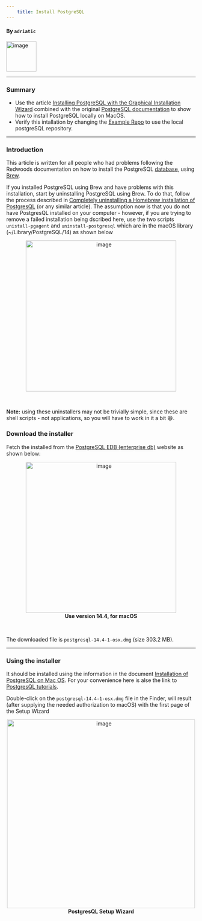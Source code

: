 ```yaml
---
    title: Install PostgreSQL
---
```


#### By `adriatic`

<p align="left">
<img width="80" alt="image" src="https://user-images.githubusercontent.com/2712405/169575412-041fa3e9-0fb6-4550-8599-1c056b32fc32.png"/>
<br/>
</p>

___

### Summary

- Use the article [Installing PostgreSQL with the Graphical Installation Wizard](https://www.enterprisedb.com/docs/supported-open-source/postgresql/installer/02_installing_postgresql_with_the_graphical_installation_wizard/) combined with the original [PostgreSQL documentation](https://www.postgresql.org/docs) to show how to install PostgreSQL locally on MacOS.
- Verify this intallation by changing the [Example Repo](https://redwoodjs.com/docs/tutorial/intermission#using-the-example-repo-recommended) to use the local postgreSQL repository.

___

### Introduction

This article is written for all people who had problems following the Redwoods documentation on how to install the PostgreSQL [database](https://redwoodjs.com/docs/tutorial/chapter4/deployment#the-database), using [Brew](https://brew.sh/).

If you installed PostgreSQL using Brew and have problems with this installation, start by uninstalling PostgreSQL using Brew. To do that, follow the process described in [Completely uninstalling a Homebrew installation of PostgresQL](https://blog.testdouble.com/posts/2021-01-28-how-to-completely-uninstall-homebrew-postgres/#completely-uninstalling-a-homebrew-installation-of-postgres) (or any similar article).
The assumption now is that you do not have PostgresQL installed on your computer - however, if you are trying to remove a failed installation being dscribed here, use the two scripts `unistall-pgagent` and `uninstall-postgresql` which are in the macOS library (~/Library/PostgreSQL/14) as shown below

<p align="center">
<img width="400" alt="image" src="https://user-images.githubusercontent.com/2712405/175183122-60432679-0d18-414b-87e1-a71ddbf41f9f.png"/>
<br/>
<b></b>
</p>
<br/>

**Note:** using these uninstallers may not be trivially simple, since these are shell scripts - not applications, so you will have to work in it a bit :smile:.

### Download the installer

Fetch the installed from the [PostgreSQL EDB (enterprise db)](https://www.enterprisedb.com/downloads/postgres-postgresql-downloads) website as shown below:

<p align="center">
<img width="400" alt="image" src="https://user-images.githubusercontent.com/2712405/175185159-2beca5f6-3082-4b3f-84c6-5630ee9f4bb1.png"/>
<br/>
<b>Use version 14.4, for macOS</b>
</p>
<br/>

The downloaded file is `postgresql-14.4-1-osx.dmg` (size 303.2 MB).

___

### Using the installer

It should be installed using the information in the document [Installation of PostgreSQL on Mac OS](https://www.enterprisedb.com/postgres-tutorials/installation-postgresql-mac-os). For your convenience here is alse the link to [PostgresQL tutorials](https://www.enterprisedb.com/postgres-tutorials).

Double-click on the `postgresql-14.4-1-osx.dmg` file in the Finder, will result (after supplying the needed authorization to macOS) with the first page of the Setup Wizard

<p align="center">
<img width="500" alt="image" src="https://user-images.githubusercontent.com/2712405/175196813-4aa3aa1c-12d0-4bb9-bff4-1e6553c09979.png"/>
<br/>
<b>PostgresQL Setup Wizard</b>
</p>
<br/>

